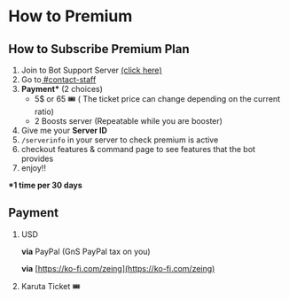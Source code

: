 # How to Premium

## How to Subscribe Premium Plan

1. Join to Bot Support Server [(click here)](https://discord.gg/ActtuYWMfZ)
2. Go to[ #contact-staff](https://discord.com/channels/853705138078220318/1052875870383132692)
3. **Payment\*** (2 choices)
   * 5$ or 65 :tickets: ( The ticket price can change depending on the current ratio)
   * 2 Boosts server (Repeatable while you are booster)
4. Give me your **Server ID**
5. `/serverinfo` in your server to check premium is active
6. checkout features & command page to see features that the bot provides
7.  enjoy!!



**\*1 time per 30 days**



## **Payment**

1.  USD

    **via** PayPal (GnS PayPal tax on you)

    **via** [https://ko-fi.com/zeing](https://ko-fi.com/zeing)
2. Karuta Ticket :tickets:&#x20;

